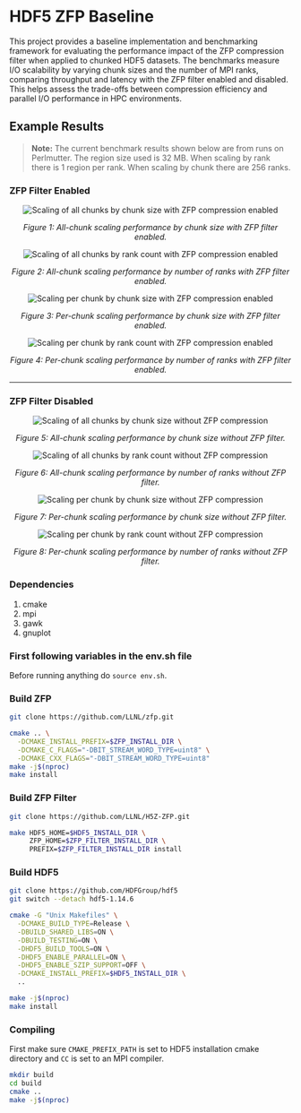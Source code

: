 # HDF5 ZFP Baseline

This project provides a baseline implementation and benchmarking framework for evaluating the performance impact of the ZFP compression filter when applied to chunked HDF5 datasets. The benchmarks measure I/O scalability by varying chunk sizes and the number of MPI ranks, comparing throughput and latency with the ZFP filter enabled and disabled. This helps assess the trade-offs between compression efficiency and parallel I/O performance in HPC environments.

## Example Results

> **Note:** The current benchmark results shown below are from runs on Perlmutter. The region size used is 32 MB. When scaling by rank there is 1 region per rank. When scaling by chunk there are 256 ranks.

### ZFP Filter Enabled

<p align="center">
  <img src="32MB/collective/zfp/all_chunk_chunk_scaling.png" alt="Scaling of all chunks by chunk size with ZFP compression enabled" />
</p>
<p align="center"><em>Figure 1: All-chunk scaling performance by chunk size with ZFP filter enabled.</em></p>

<p align="center">
  <img src="32MB/collective/zfp/all_chunk_rank_scaling.png" alt="Scaling of all chunks by rank count with ZFP compression enabled" />
</p>
<p align="center"><em>Figure 2: All-chunk scaling performance by number of ranks with ZFP filter enabled.</em></p>

<p align="center">
  <img src="32MB/collective/zfp/per_chunk_chunk_scaling.png" alt="Scaling per chunk by chunk size with ZFP compression enabled" />
</p>
<p align="center"><em>Figure 3: Per-chunk scaling performance by chunk size with ZFP filter enabled.</em></p>

<p align="center">
  <img src="32MB/collective/zfp/per_chunk_rank_scaling.png" alt="Scaling per chunk by rank count with ZFP compression enabled" />
</p>
<p align="center"><em>Figure 4: Per-chunk scaling performance by number of ranks with ZFP filter enabled.</em></p>

---

### ZFP Filter Disabled

<p align="center">
  <img src="32MB/collective/raw/all_chunk_chunk_scaling.png" alt="Scaling of all chunks by chunk size without ZFP compression" />
</p>
<p align="center"><em>Figure 5: All-chunk scaling performance by chunk size without ZFP filter.</em></p>

<p align="center">
  <img src="32MB/collective/raw/all_chunk_rank_scaling.png" alt="Scaling of all chunks by rank count without ZFP compression" />
</p>
<p align="center"><em>Figure 6: All-chunk scaling performance by number of ranks without ZFP filter.</em></p>

<p align="center">
  <img src="32MB/collective/raw/per_chunk_chunk_scaling.png" alt="Scaling per chunk by chunk size without ZFP compression" />
</p>
<p align="center"><em>Figure 7: Per-chunk scaling performance by chunk size without ZFP filter.</em></p>

<p align="center">
  <img src="32MB/collective/raw/per_chunk_rank_scaling.png" alt="Scaling per chunk by rank count without ZFP compression" />
</p>
<p align="center"><em>Figure 8: Per-chunk scaling performance by number of ranks without ZFP filter.</em></p>



### Dependencies

1. cmake  
2. mpi
3. gawk
4. gnuplot

### First following variables in the env.sh file

Before running anything do `source env.sh`.

### Build ZFP

```bash
git clone https://github.com/LLNL/zfp.git

cmake .. \
  -DCMAKE_INSTALL_PREFIX=$ZFP_INSTALL_DIR \
  -DCMAKE_C_FLAGS="-DBIT_STREAM_WORD_TYPE=uint8" \
  -DCMAKE_CXX_FLAGS="-DBIT_STREAM_WORD_TYPE=uint8"
make -j$(nproc)
make install
```

### Build ZFP Filter

```bash
git clone https://github.com/LLNL/H5Z-ZFP.git

make HDF5_HOME=$HDF5_INSTALL_DIR \
     ZFP_HOME=$ZFP_FILTER_INSTALL_DIR \
     PREFIX=$ZFP_FILTER_INSTALL_DIR install
```

### Build HDF5

```bash
git clone https://github.com/HDFGroup/hdf5
git switch --detach hdf5-1.14.6

cmake -G "Unix Makefiles" \
  -DCMAKE_BUILD_TYPE=Release \
  -DBUILD_SHARED_LIBS=ON \
  -DBUILD_TESTING=ON \
  -DHDF5_BUILD_TOOLS=ON \
  -DHDF5_ENABLE_PARALLEL=ON \
  -DHDF5_ENABLE_SZIP_SUPPORT=OFF \
  -DCMAKE_INSTALL_PREFIX=$HDF5_INSTALL_DIR \
  ..

make -j$(nproc)
make install
```

### Compiling

First make sure `CMAKE_PREFIX_PATH` is set to HDF5 installation cmake directory and `CC` is set to an MPI compiler.

```bash
mkdir build
cd build
cmake ..
make -j$(nproc)
```
